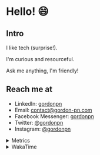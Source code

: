 # Hello! 😄

## Intro

I like tech (surprise!).

I'm curious and resourceful.

Ask me anything, I'm friendly!

## Reach me at

- LinkedIn: [gordonpn](https://www.linkedin.com/in/gordonpn/)
- Email: [contact@gordon-pn.com](mailto:contact@gordon-pn.com)
- Facebook Messenger: [gordonpn](https://www.messenger.com/t/Gordonpn)
- Twitter: [@gordonpn](https://twitter.com/Gordonpn)
- Instagram: [@gordonpn](https://www.instagram.com/gordonpn/)

<details>
  <summary>Metrics</summary>

  <img align="center" src="https://github.com/gordonpn/gordonpn/blob/master/github-metrics.svg" alt="GitHub Metrics">

</details>

<details>
  <summary>WakaTime</summary>

  <!--START_SECTION:waka-->
![Code Time](http://img.shields.io/badge/Code%20Time-176%20hrs%2042%20mins-blue)

![Profile Views](http://img.shields.io/badge/Profile%20Views-1-blue)

**🐱 My GitHub Data** 

> 🏆 271 Contributions in the Year 2022
 > 
> 📦 137.2 kB Used in GitHub's Storage 
 > 
> 🚫 Not Opted to Hire
 > 
> 📜 32 Public Repositories 
 > 
> 🔑 15 Private Repositories  
 > 
**I'm an Early 🐤** 

```text
🌞 Morning    179 commits    █████░░░░░░░░░░░░░░░░░░░░   19.96% 
🌆 Daytime    342 commits    █████████░░░░░░░░░░░░░░░░   38.13% 
🌃 Evening    358 commits    ██████████░░░░░░░░░░░░░░░   39.91% 
🌙 Night      18 commits     ░░░░░░░░░░░░░░░░░░░░░░░░░   2.01%

```
📅 **I'm Most Productive on Wednesday** 

```text
Monday       153 commits    ████░░░░░░░░░░░░░░░░░░░░░   17.06% 
Tuesday      138 commits    ███░░░░░░░░░░░░░░░░░░░░░░   15.38% 
Wednesday    166 commits    ████░░░░░░░░░░░░░░░░░░░░░   18.51% 
Thursday     113 commits    ███░░░░░░░░░░░░░░░░░░░░░░   12.6% 
Friday       133 commits    ███░░░░░░░░░░░░░░░░░░░░░░   14.83% 
Saturday     69 commits     ██░░░░░░░░░░░░░░░░░░░░░░░   7.69% 
Sunday       125 commits    ███░░░░░░░░░░░░░░░░░░░░░░   13.94%

```


📊 **This Week I Spent My Time On** 

```text
⌚︎ Time Zone: America/Toronto

💬 Programming Languages: 
Python                   3 hrs 27 mins       ███████████░░░░░░░░░░░░░░   45.8% 
Docker                   1 hr 38 mins        █████░░░░░░░░░░░░░░░░░░░░   21.82% 
YAML                     1 hr 12 mins        ████░░░░░░░░░░░░░░░░░░░░░   16.08% 
Bash                     29 mins             █░░░░░░░░░░░░░░░░░░░░░░░░   6.61% 
Makefile                 27 mins             █░░░░░░░░░░░░░░░░░░░░░░░░   6.19%

🔥 Editors: 
VS Code                  7 hrs 32 mins       █████████████████████████   100.0%

🐱‍💻 Projects: 
maplelegends-vote-reminde7 hrs 11 mins       ███████████████████████░░   95.47% 
dotfiles                 20 mins             █░░░░░░░░░░░░░░░░░░░░░░░░   4.53%

💻 Operating System: 
Mac                      7 hrs 32 mins       █████████████████████████   100.0%

```

**I Mostly Code in JavaScript** 

```text
JavaScript               10 repos            ████░░░░░░░░░░░░░░░░░░░░░   18.87% 
Java                     10 repos            ████░░░░░░░░░░░░░░░░░░░░░   18.87% 
Python                   6 repos             ██░░░░░░░░░░░░░░░░░░░░░░░   11.32% 
Ruby                     4 repos             ██░░░░░░░░░░░░░░░░░░░░░░░   7.55% 
TypeScript               4 repos             ██░░░░░░░░░░░░░░░░░░░░░░░   7.55%

```


**Timeline**

![Chart not found](https://raw.githubusercontent.com/gordonpn/gordonpn/master/charts/bar_graph.png) 


 Last Updated on 18/06/2022 04:30:39 UTC
<!--END_SECTION:waka-->
</details>
